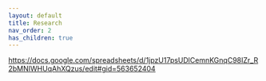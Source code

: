```yaml
---
layout: default
title: Research
nav_order: 2
has_children: true
---
```


https://docs.google.com/spreadsheets/d/1jpzU17psUDlCemnKGnqC98IZr_R2bMNIWHUqAhXQzus/edit#gid=563652404